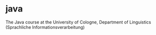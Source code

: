 # java

The Java course at the University of Cologne, Department of Linguistics (Sprachliche Informationsverarbeitung) 
